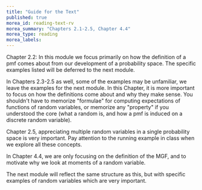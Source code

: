 ```yaml
---
title: "Guide for the Text"
published: true
morea_id: reading-text-rv
morea_summary: "Chapters 2.1-2.5, Chapter 4.4"
morea_type: reading
morea_labels:
---
```

Chapter 2.2: In this module we focus primarily on how the definition
of a pmf comes about from our development of a probability space. The
specific examples listed will be deferred to the next module. 

In Chapters 2.3-2.5 as well, some of the examples may
be unfamiliar, we leave the examples for the next module. In this Chapter,
it is more important to focus on how the definitions come about and why
they make sense. You shouldn't have to memorize "formulae" for computing
expectations of functions of random variables, or memorize any "property"
if you understood the core (what a random is, and how a pmf is induced
on a discrete random variable). 

Chapter 2.5, appreciating multiple random variables in a single
probability space is very important. Pay attention to the running
example in class when we explore all these concepts.

In Chapter 4.4, we are only focusing on the definition of the MGF, and
to motivate why we look at moments of a random variable. 

The next module will reflect the same structure as this, but with
specific examples of random variables which are very important.


